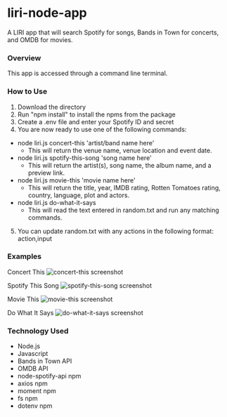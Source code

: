 # liri-node-app
A LIRI app that will search Spotify for songs, Bands in Town for concerts, and OMDB for movies.

### Overview
This app is accessed through a command line terminal.

### How to Use
1. Download the directory
2. Run "npm install" to install the npms from the package
3. Create a .env file and enter your Spotify ID and secret
4. You are now ready to use one of the following commands:
  - node liri.js concert-this 'artist/band name here'
    - This will return the venue name, venue location and event date.
  - node liri.js spotify-this-song 'song name here'
    - This will return the artist(s), song name, the album name, and a preview link.
  - node liri.js movie-this 'movie name here'
    - This will return the title, year, IMDB rating, Rotten Tomatoes rating, country, language, plot and actors.
  - node liri.js do-what-it-says
    - This will read the text entered in random.txt and run any matching commands. 
5. You can update random.txt with any actions in the following format: action,input

### Examples
Concert This
![concert-this screenshot](https://github.com/MagusConjurer/liri-node-app/tree/master/images/concert-this.png)

Spotify This Song
![spotify-this-song screenshot](https://github.com/MagusConjurer/liri-node-app/tree/master/images/spotify-this-song.png)

Movie This
![movie-this screenshot](https://github.com/MagusConjurer/liri-node-app/tree/master/images/movie-this.png)

Do What It Says
![do-what-it-says screenshot](https://github.com/MagusConjurer/liri-node-app/tree/master/images/do-what-it-says.png)

### Technology Used
- Node.js
- Javascript
- Bands in Town API
- OMDB API
- node-spotify-api npm
- axios npm
- moment npm
- fs npm
- dotenv npm